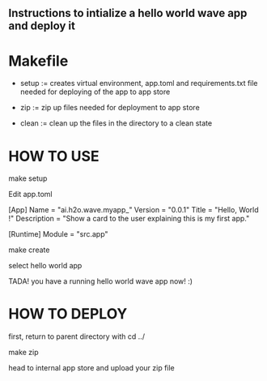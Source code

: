 ## Instructions to intialize a hello world wave app and deploy it 

# Makefile 
- setup := creates virtual environment, app.toml and requirements.txt file needed for deploying
  of the app to app store 

- zip := zip up files needed for deployment to app store 
- clean := clean up the files in the directory to a clean state


# HOW TO USE

make setup

Edit app.toml

[App]
Name = "ai.h2o.wave.myapp_<username>"
Version = "0.0.1"
Title = "Hello, World <username>!"
Description = "Show a card to the user explaining this is my first app."

[Runtime]
Module = "src.app"

make create 

select hello world app

TADA! you have a running hello world wave app now! :)


# HOW TO DEPLOY
first, return to parent directory with cd ../

make zip 

head to internal app store and upload your zip file
